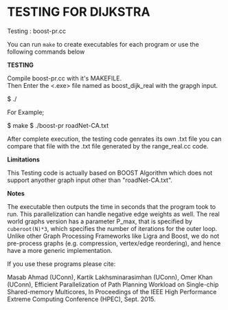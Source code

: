 TESTING FOR DIJKSTRA
====================

Testing : boost-pr.cc

You can run ```make``` to create executables for each program or use the following commands below

**TESTING**

Compile boost-pr.cc with it's MAKEFILE.  
Then Enter the <.exe> file named as boost_dijk_real with the grapgh input.

$ ./ <executable file> <graph input>

For Example;

$ make
$ ./boost-pr roadNet-CA.txt

After complete execution, the testing code genrates its own .txt file you can compare that file with the .txt file generated by the range_real.cc code.

**Limitations**

This Testing code is actually based on BOOST Algorithm which does not support anyother graph input other than "roadNet-CA.txt".

**Notes**

The executable then outputs the time in seconds that the program took to run.
This parallelization can handle negative edge weights as well.
The real world graphs version has a parameter P_max, that is specified by ```cuberoot(N)*3```, which specifies the number of iterations for the outer loop.
Unlike other Graph Processing Frameworks like Ligra and Boost, we do not pre-process graphs (e.g. compression, vertex/edge reordering), and hence have a more generic implementation.

If you use these programs please cite:

Masab Ahmad (UConn), Kartik Lakhsminarasimhan (UConn), Omer Khan (UConn), Efficient Parallelization of Path Planning Workload on Single-chip Shared-memory Multicores, In Proceedings of the IEEE High Performance Extreme Computing Conference (HPEC), Sept. 2015.
